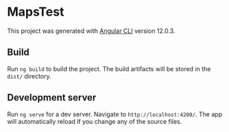 # MapsTest

This project was generated with [Angular CLI](https://github.com/angular/angular-cli) version 12.0.3.

## Build

Run `ng build` to build the project. The build artifacts will be stored in the `dist/` directory.

## Development server

Run `ng serve` for a dev server. Navigate to `http://localhost:4200/`. The app will automatically reload if you change any of the source files.


